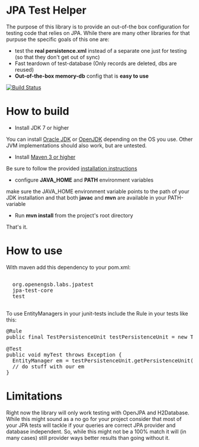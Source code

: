 JPA Test Helper
=====================

The purpose of this library is to provide an out-of-the box configuration for testing code that relies on JPA.
While there are many other libraries for that purpuse the specific goals of this one are:
* test the **real persistence.xml** instead of a separate one just for testing (so that they don't get out of sync)
* Fast teardown of test-database (Only records are deleted, dbs are reused)
* **Out-of-the-box memory-db** config that is **easy to use**

[![Build Status](https://travis-ci.org/openengsb-labs/labs-jpatest.png?branch=master)](https://travis-ci.org/openengsb-labs/labs-jpatest)

How to build
====================
* Install JDK 7 or higher

You can install [Oracle JDK](http://www.oracle.com/technetwork/java/javase/downloads/index.html) or
[OpenJDK](http://openjdk.java.net/install/index.html) depending on the OS you use.
Other JVM implementations should also work, but are untested.

* Install [Maven 3 or higher](http://maven.apache.org/download.html)

Be sure to follow the provided [installation instructions](http://maven.apache.org/download.html#Installation)

* configure **JAVA_HOME** and **PATH** environment variables

make sure the JAVA_HOME environment variable points to the path of your JDK installation and that both **javac** and
**mvn** are available in your PATH-variable

* Run **mvn install** from the project's root directory

That's it.

How to use
====================
With maven add this dependency to your pom.xml:

<pre>
<dependency>
  <groupId>org.openengsb.labs.jpatest</groupId>
  <artifactId>jpa-test-core</artifactId>
  <scope>test</scope>
</dependency>
</pre>

To use EntityManagers in your junit-tests include the Rule in your tests like this:

<pre>
@Rule
public final TestPersistenceUnit testPersistenceUnit = new TestPersistenceUnit();

@Test
public void myTest throws Exception {
  EntityManager em = testPersistenceUnit.getPersistenceUnit("my-persistence-unit")
  // do stuff with our em
}
</pre>

Limitations
====================
Right now the library will only work testing with OpenJPA and H2Database. While this might sound as a no go
for your project consider that most of your JPA tests will tackle if your queries are correct JPA provider and
database independent. So, while this might not be a 100% match it will (in many cases) still provider ways better
results than going without it.